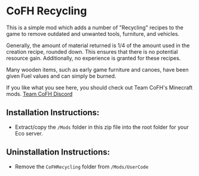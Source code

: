 # CoFH Recycling

This is a simple mod which adds a number of "Recycling" recipes to the game to remove outdated and unwanted tools, furniture, and vehicles.

Generally, the amount of material returned is 1/4 of the amount used in the creation recipe, rounded down. This ensures that there is no potential resource gain. Additionally, no experience is granted for these recipes.

Many wooden items, such as early game furniture and canoes, have been given Fuel values and can simply be burned.

If you like what you see here, you should check out Team CoFH's Minecraft mods.
[Team CoFH Discord](https://discord.gg/uRKrnbH)

## Installation Instructions:

- Extract/copy the `/Mods` folder in this zip file into the root folder for your Eco server.

## Uninstallation Instructions:

- Remove the `CoFHRecycling` folder from `/Mods/UserCode`
